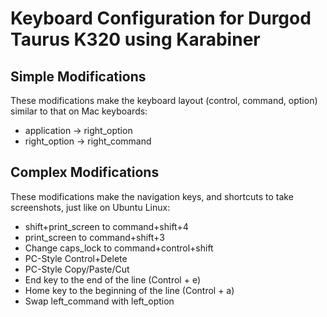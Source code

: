 # Keyboard Configuration for Durgod Taurus K320 using Karabiner


## Simple Modifications
These modifications make the keyboard layout (control, command, option) similar to that on Mac keyboards:

* application -> right_option
* right_option -> right_command

## Complex Modifications
These modifications make the navigation keys, and shortcuts to take screenshots, just like on Ubuntu Linux:

* shift+print_screen to command+shift+4
* print_screen to command+shift+3
* Change caps_lock to command+control+shift
* PC-Style Control+Delete
* PC-Style Copy/Paste/Cut
* End key to the end of the line (Control + e)
* Home key to the beginning of the line (Control + a)
* Swap left_command with left_option
